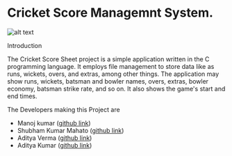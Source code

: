 # Cricket Score Managemnt System.

![alt text](https://s3.studytonight.com/tutorials/uploads/pictures/1649329920-79542.jpg)


Introduction

The Cricket Score Sheet project is a simple application written in the C programming language. It employs file management to store data like as runs, wickets, overs, and extras, among other things. The application may show runs, wickets, batsman and bowler names, overs, extras, bowler economy, batsman strike rate, and so on. It also shows the game's start and end times. 

The Developers making this Project are
 - Manoj kumar ([github link](https://github.com/dev-seek))
 - Shubham Kumar Mahato  ([github link](https://github.com/shubham-mahato))
 - Aditya Verma ([github link](https://github.com/aditya-vxr))
 - Aditya Kumar  ([github link](https://github.com/spidycoder))
